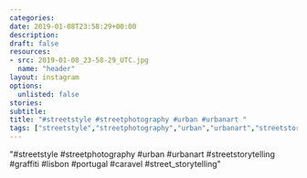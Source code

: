 ```yaml
---
categories:
date: 2019-01-08T23:58:29+00:00
description:
draft: false
resources:
- src: 2019-01-08_23-58-29_UTC.jpg
  name: "header"
layout: instagram
options:
  unlisted: false
stories:
subtitle:
title: "#streetstyle #streetphotography #urban #urbanart "
tags: ["streetstyle","streetphotography","urban","urbanart","streetstorytelling","graffiti","lisbon","portugal","caravel","street"]
---
```


"#streetstyle #streetphotography #urban #urbanart #streetstorytelling #graffiti #lisbon #portugal #caravel #street_storytelling"
